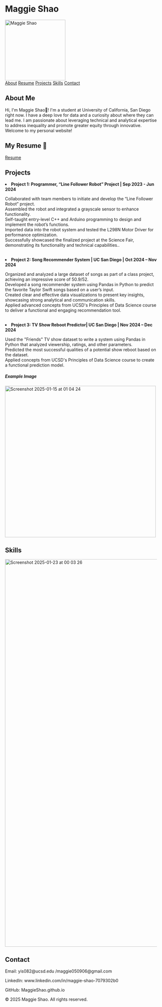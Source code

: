 # Maggie Shao

<img src="https://github.com/user-attachments/assets/575215e2-199d-4820-9d8b-32bd738e910c" alt="Maggie Shao" width="200">

<html lang="en">
<head>
    <meta charset="UTF-8">
    <meta name="viewport" content="width=device-width, initial-scale=1.0">
  
  

  
    
  

<div class="nav">
    <a href="#about">About</a>
    <a href="#resume">Resume</a>
    <a href="#projects">Projects</a>
    <a href="#skills">Skills</a>
    <a href="#contact">Contact</a>
    
</div>

<div class="content" id="about">
    <h2>About Me</h2>
    <p>Hi, I'm Maggie Shao👋! I'm a student at University of California, San Diego right now. I have a deep love for data and a curiosity about where they can lead me. I am passionate about leveraging technical and
analytical expertise to address inequality and promote greater equity through innovative. Welcome to my personal website! </p>
    
</div>


<div class="content" id="resume">
    <h2>My Resume 📃</h2>
    <a href="https://drive.google.com/file/d/1gifMy_pdcfIAp33yyFBZNE45BQ1BpVW-/view?usp=sharing" target="_blank">Resume</a>
</div>

<div class="content" id="projects">
    <h2>Projects</h2>
        <li><strong>Project 1: Programmer, “Line Follower Robot” Project | Sep 2023 - Jun 2024</strong>


Collaborated with team members to initiate and develop the “Line Follower Robot” project.<br>
Assembled the robot and integrated a grayscale sensor to enhance functionality.<br>
Self-taught entry-level C++ and Arduino programming to design and implement the robot’s functions.<br>
Imported data into the robot system and tested the L298N Motor Driver for performance optimization.<br>
Successfully showcased the finalized project at the Science Fair, demonstrating its functionality and technical capabilities..</li><br>
        <li><strong>Project 2: Song Recommender System | UC San Diego | Oct 2024 – Nov 2024</strong>

Organized and analyzed a large dataset of songs as part of a class project, achieving an impressive score of 50.9/52.<br>
Developed a song recommender system using Pandas in Python to predict the favorite Taylor Swift songs based on a user’s input.<br>
Created clear and effective data visualizations to present key insights, showcasing strong analytical and communication skills.<br>
Applied advanced concepts from UCSD's Principles of Data Science course to deliver a functional and engaging recommendation tool.</li><br>
        <li><strong>Project 3: TV Show Reboot Predictor| UC San Diego | Nov 2024 – Dec 2024</strong>
        
Used the "Friends" TV show dataset to write a system using Pandas in Python that analyzed viewership, ratings, and other parameters.<br>
Predicted the most successful qualities of a potential show reboot based on the dataset.<br>
Applied concepts from UCSD's Principles of Data Science course to create a functional prediction model.</li>
   
<h5>Example Image</h5>
    <img src="https://github.com/user-attachments/assets/84ba369a-e536-4758-86ef-10fa7f2166c6" alt="Screenshot 2025-01-15 at 01 04 24" width="500">
</div>

<div class="content" id="skills">
    <h2>Skills</h2>
<img width="1279" alt="Screenshot 2025-01-23 at 00 03 26" src="https://github.com/user-attachments/assets/c62e1b9d-4a21-41ac-b707-05786e100a11" alt="Maggie Shao" width="200">

    
<div class="content" id="contact">
    <h2>Contact</h2>
    <p>Email: yis082@ucsd.edu /maggie050906@gmail.com</p>
    <p>LinkedIn: www.linkedin.com/in/maggie-shao-7079302b0</p>
    <p>GitHub: MaggieShao.github.io</p>
</div>

<footer>
    <p>&copy; 2025 Maggie Shao. All rights reserved.</p>
</footer>
